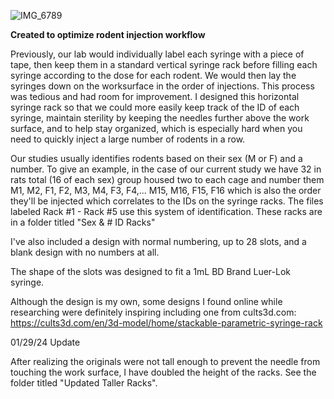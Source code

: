 ![IMG_6789](https://github.com/GarrettDenney1/Syringe-Rack-3D-Print/assets/157542891/710d599a-8f1f-4f90-82a2-8d42334e4339)


**Created to optimize rodent injection workflow**

Previously, our lab would individually label each syringe with a piece of tape, then keep them in a standard vertical syringe rack before filling each syringe according to the dose for each rodent. We would then lay the syringes down on the worksurface in the order of injections. This process was tedious and had room for improvement. I designed this horizontal syringe rack so that we could more easily keep track of the ID of each syringe, maintain sterility by keeping the needles further above the work surface, and to help stay organized, which is especially hard when you need to quickly inject a large number of rodents in a row.

Our studies usually identifies rodents based on their sex (M or F) and a number. To give an example, in the case of our current study we have 32 in rats total (16 of each sex) group housed two to each cage and number them M1, M2, F1, F2, M3, M4, F3, F4,... M15, M16, F15, F16 which is also the order they'll be injected which correlates to the IDs on the syringe racks. The files labeled Rack #1 - Rack #5 use this system of identification. These racks are in a folder titled "Sex & # ID Racks"

I've also included a design with normal numbering, up to 28 slots, and a blank design with no numbers at all.

The shape of the slots was designed to fit a 1mL BD Brand Luer-Lok syringe.

Although the design is my own, some designs I found online while researching were definitely inspiring including one from cults3d.com: https://cults3d.com/en/3d-model/home/stackable-parametric-syringe-rack

01/29/24 Update

After realizing the originals were not tall enough to prevent the needle from touching the work surface, I have doubled the height of the racks. See the folder titled "Updated Taller Racks".
